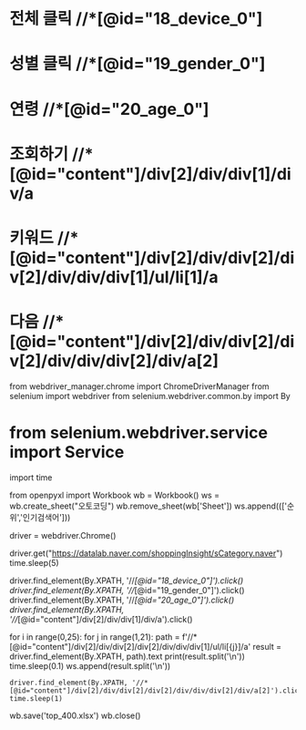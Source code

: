 # 전체 클릭 //*[@id="18_device_0"]
# 성별 클릭 //*[@id="19_gender_0"]
# 연령 //*[@id="20_age_0"]
# 조회하기 //*[@id="content"]/div[2]/div/div[1]/div/a
# 키워드 //*[@id="content"]/div[2]/div/div[2]/div[2]/div/div/div[1]/ul/li[1]/a
# 다음 //*[@id="content"]/div[2]/div/div[2]/div[2]/div/div/div[2]/div/a[2]


from webdriver_manager.chrome import ChromeDriverManager
from selenium import webdriver
from selenium.webdriver.common.by import By
# from selenium.webdriver.service import Service
import time

from openpyxl import Workbook
wb = Workbook()
ws = wb.create_sheet("오토코딩")
wb.remove_sheet(wb['Sheet'])
ws.append((['순위','인기검색어']))


driver = webdriver.Chrome()

driver.get("https://datalab.naver.com/shoppingInsight/sCategory.naver")
time.sleep(5)

driver.find_element(By.XPATH, '//*[@id="18_device_0"]').click()
driver.find_element(By.XPATH, '//*[@id="19_gender_0"]').click()
driver.find_element(By.XPATH, '//*[@id="20_age_0"]').click()
driver.find_element(By.XPATH, '//*[@id="content"]/div[2]/div/div[1]/div/a').click()

for i in range(0,25):
    for j in range(1,21):
        path = f'//*[@id="content"]/div[2]/div/div[2]/div[2]/div/div/div[1]/ul/li[{j}]/a'
        result = driver.find_element(By.XPATH, path).text
        print(result.split('\n'))
        time.sleep(0.1)
        ws.append(result.split('\n'))
        
    driver.find_element(By.XPATH, '//*[@id="content"]/div[2]/div/div[2]/div[2]/div/div/div[2]/div/a[2]').click()
    time.sleep(1)
    
wb.save('top_400.xlsx')
wb.close()